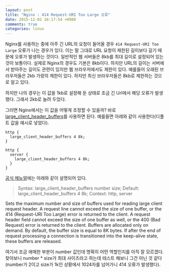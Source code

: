 ```yaml
---
layout: post
title: "Nginx : 414 Request-URI Too Large 오류"
date: 2015-12-02 16:17:54 +0900
comments: true
categories: linux
---
```


Nginx를 사용하는 중에 아주 긴 URL의 요청이 들어올 경우 `414 Request-URI Too Large` 오류가 나는 경우가 있다. 이는 말 그대로 URL 요청이 제한된 길이보다 길기 때문에 오류가 발생하는 것이다. 일반적인 웹 서버들은 8kb를 최대 길이로 설정되어 있는 것이 보통이다. 실제로 Nginx의 경우도 기본은 8kb이다. 하지만 URL의 길이는 서버에서 받아주는 길이도 관련이 있지만 웹 브라우저에서도 제한이 있다. 예를들어 오래된 브라우저들은 2kb 가량의 제한이 있다. 하지만 최신 브라우저들은 8kb로 제한하는 것으로 알고 있다.

하지만 나의 경우는 이 값을 1kb로 설정해 둔 상태로 조금 긴 Url에서 해당 오류가 발생했다. 그래서 2kb로 늘려 두었다.

그러면 Nginx에서는 이 값을 어떻게 조정할 수 있을까? 바로 [large_client_header_buffers](http://nginx.org/en/docs/http/ngx_http_core_module.html#large_client_header_buffers)를 사용하면 된다. 예를들면 아래와 같이 사용한다(디폴트 값을 예시로 넣었다).

```nginx
http {
  large_client_header_buffers 4 8k;
}
```

```nginx
http {
  server {
    large_client_header_buffers 4 8k;    
  }
}
```

[공식 메뉴얼](http://nginx.org/en/docs/http/ngx_http_core_module.html#large_client_header_buffers)에는 아래와 같이 설명되어 있다.

> Syntax: large_client_header_buffers number size;
> Default: large_client_header_buffers 4 8k;
> Context: http, server

Sets the maximum number and size of buffers used for reading large client request header. A request line cannot exceed the size of one buffer, or the 414 (Request-URI Too Large) error is returned to the client. A request header field cannot exceed the size of one buffer as well, or the 400 (Bad Request) error is returned to the client. Buffers are allocated only on demand. By default, the buffer size is equal to 8K bytes. If after the end of request processing a connection is transitioned into the keep-alive state, these buffers are released.

여기서 조금 애매한 부분이 number 값인데 명확히 어떤 역할인지를 아직 잘 모르겠다. 찾아보니 number * size가 최대 사이즈라고 하는데 테스트 해보니 그건 아닌 것 같다(number가 2이고 size가 1k인 상황에서 1024자를 넘어가니 414 오류가 발생했다).

